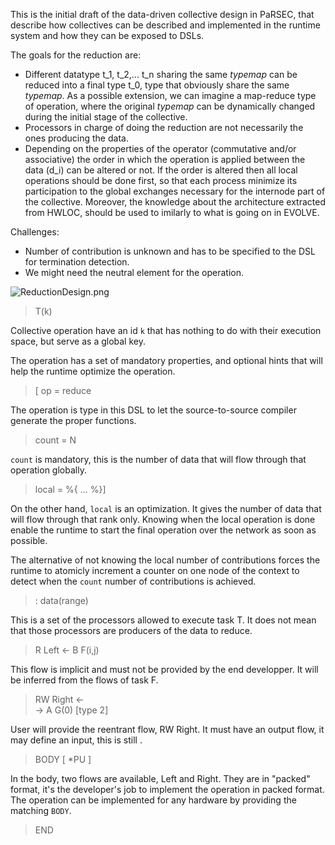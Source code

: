 This is the initial draft of the data-driven collective design in PaRSEC, that describe how collectives can be described and implemented in the runtime system and how they can be exposed to DSLs.

The goals for the reduction are:
* Different datatype t_1, t_2,... t_n sharing the same _typemap_ can be reduced into a final type t_0, type that obviously share the same _typemap_. As a possible extension, we can imagine a map-reduce type of operation, where the original _typemap_ can be dynamically changed during the initial stage of the collective.
* Processors in charge of doing the reduction are not necessarily the ones producing the data.
* Depending on the properties of the operator (commutative and/or associative) the order in which the operation is applied between the data (d_i) can be altered or not. If the order is altered then all local operations should be done first, so that each process minimize its participation to the global exchanges necessary for the internode part of the collective. Moreover, the knowledge about the architecture extracted from HWLOC, should be used to imilarly to what is going on in EVOLVE.

Challenges:
* Number of contribution is unknown and has to be specified to the DSL for termination detection.
* We might need the neutral element for the operation.

![ReductionDesign.png](https://bitbucket.org/repo/aX9b8L/images/666644334-ReductionDesign.png "Reduction in PTG")

> T(k)

Collective operation have an id `k` that has nothing to do with their execution space, but serve as a global key.

The operation has a set of mandatory properties, and optional hints that will help the runtime optimize the operation.

> [ op = reduce

The operation is type in this DSL to let the source-to-source compiler generate the proper functions.

> count = N

`count` is mandatory, this is the number of data that will flow through that operation globally.

> local = %{  ...  %}] 

On the other hand, `local` is an optimization. It gives the number of data that will flow through that rank only. Knowing when the local operation is done enable the runtime to start the final operation over the network as soon as possible.

The alternative of not knowing the local number of contributions forces the runtime to atomicly increment a counter on one node of the context to detect when the `count` number of contributions is achieved.

> : data(range)

This is a set of the processors allowed to execute task T. It does not mean that those processors are producers of the data to reduce.

> R    Left  <- B F(i,j)

This flow is implicit and must not be provided by the end developper. It will be inferred from the flows of task F.

> RW   Right <-  
>            ->  A G(0)     [type 2]

User will provide the reentrant flow, RW Right. It must have an output flow, it may define an input, this is still .

> BODY [ *PU ]

In the body, two flows are available, Left and Right. They are in "packed" format, it's the developer's job to implement the operation in packed format. The operation can be implemented for any hardware by providing the matching `BODY`.

> END